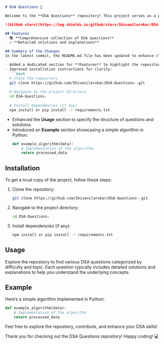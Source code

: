 ```markdown
# DSA Questions 🚀

Welcome to the **DSA Questions** repository! This project serves as a platform for developers and learners to practice and enhance their skills in Data Structures and Algorithms (DSA). This repository is designed to help you improve your understanding of various data structures and algorithms through a collection of questions and solutions.

![GitHub stars](https://img.shields.io/github/stars/Shivanilarokar/DSA-Questions-?style=social) ![Forks](https://img.shields.io/github/forks/Shivanilarokar/DSA-Questions-?style=social)

## Features
- 📚 **Comprehensive collection of DSA questions**
- ✍️ **Detailed solutions and explanations**

## Summary of the Changes
In the latest commit, the README.md file has been updated to enhance clarity and user experience. Key changes include:

- Added a dedicated section for **Features** to highlight the repository's strengths.
- Improved installation instructions for clarity:
  ```bash
  # Clone the repository
  git clone https://github.com/Shivanilarokar/DSA-Questions-.git
  
  # Navigate to the project directory
  cd DSA-Questions-
  
  # Install dependencies (if any)
  npm install or pip install -r requirements.txt
  ```
- Enhanced the **Usage** section to specify the structure of questions and solutions.
- Introduced an **Example** section showcasing a simple algorithm in Python:
  ```python
  def example_algorithm(data):
      # Implementation of the algorithm
      return processed_data
  ```

## Installation
To get a local copy of the project, follow these steps:

1. Clone the repository:
    ```bash
    git clone https://github.com/Shivanilarokar/DSA-Questions-.git
    ```

2. Navigate to the project directory:
    ```bash
    cd DSA-Questions-
    ```

3. Install dependencies (if any):
    ```bash
    npm install or pip install -r requirements.txt
    ```

## Usage
Explore the repository to find various DSA questions categorized by difficulty and topic. Each question typically includes detailed solutions and explanations to help you understand the underlying concepts.

## Example
Here’s a simple algorithm implemented in Python:
```python
def example_algorithm(data):
    # Implementation of the algorithm
    return processed_data
```

Feel free to explore the repository, contribute, and enhance your DSA skills!

Thank you for checking out the DSA Questions repository! Happy coding! 💻
```